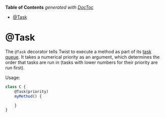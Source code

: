 <!-- START doctoc generated TOC please keep comment here to allow auto update -->
<!-- DON'T EDIT THIS SECTION, INSTEAD RE-RUN doctoc TO UPDATE -->
**Table of Contents**  *generated with [DocToc](https://github.com/thlorenz/doctoc)*

- [@Task](#task)

<!-- END doctoc generated TOC please keep comment here to allow auto update -->

# @Task

The `@Task` decorator tells Twist to execute a method as part of its [task queue](../core/TaskQueue.md). It takes a numerical priority as an argument, which determines the order that tasks are run in (tasks with lower numbers for their priority are run first).

Usage:

```jsx
class C {
    @Task(priority)
    myMethod() {

    }
}
```
